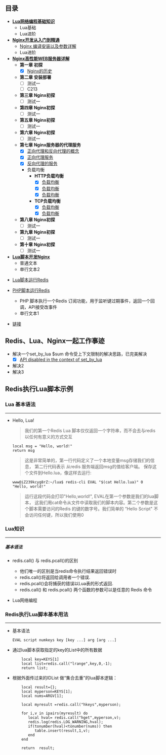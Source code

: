 
## <a name="index"/>目录
+ **[Lua网络编程基础知识](#title)**
    * Lua基础
    * Lua进阶
+ **[Nginx开发从入门到精通](#line)**
    * [Nginx 编译安装以及参数详解](https://github.com/Tinywan/Lua-Nginx-Redis/blob/master/Nginx/nginx-2-config.md)
    * Lua进阶    
+ **[Nginx高性能WEB服务器详解](#line)**
    + **第一章   初探**
        - [x] [Nginx的历史](https://github.com/Tinywan/Lua-Nginx-Redis/blob/master/Nginx/nginx-2-config.md)
    + **第二章   安装部署**
        - [ ] 测试一
        - [ ] C213
    * **第三章   Nginx初探**
        - [ ] 测试一
    * **第四章   Nginx初探**
        - [ ] 测试一
    * **第五章   Nginx初探**
        - [ ] 测试一
    * **第六章   Nginx初探**
        - [ ] 测试一
    * **第七章   Nginx服务器的代理服务**
        - [x] [正向代理和反向代理的概念](https://github.com/Tinywan/Lua-Nginx-Redis/blob/master/Nginx/nginx-2-config.md)
        - [x] [正向代理服务](https://github.com/Tinywan/Lua-Nginx-Redis/blob/master/Nginx/nginx-2-config.md)
        - [x] [反向代理的服务](https://github.com/Tinywan/Lua-Nginx-Redis/blob/master/Nginx/nginx-2-config.md)
        * 负载均衡
            * **HTTP负载均衡**
                - [x] [负载均衡](https://github.com/Tinywan/Lua-Nginx-Redis/blob/master/Nginx/nginx-2-config.md)
                - [x] [负载均衡](https://github.com/Tinywan/Lua-Nginx-Redis/blob/master/Nginx/nginx-2-config.md)
                - [x] [负载均衡](https://github.com/Tinywan/Lua-Nginx-Redis/blob/master/Nginx/nginx-2-config.md)
            * **TCP负载均衡**    
                - [x] [负载均衡](https://github.com/Tinywan/Lua-Nginx-Redis/blob/master/Nginx/nginx-2-config.md)
                - [x] [负载均衡](https://github.com/Tinywan/Lua-Nginx-Redis/blob/master/Nginx/nginx-2-config.md)        
    * **第八章   Nginx初探**
        - [ ] 测试一
    * **第九章   Nginx初探**
        - [ ] 测试一
    * **第十章   Nginx初探**  
        - [ ] 测试一     
+ **[Lua脚本开发Nginx](#text)**
    * 普通文本
    * 单行文本2
* [Lua脚本运行Redis](#line)

* [PHP脚本运行Redis](#line)
    * PHP 脚本执行一个Redis 订阅功能，用于监听键过期事件，返回一个回调，API接受改事件
    * 单行文本1

* [链接](#link) 

## Redis、Lua、Nginx一起工作事迹
* 解决一个set_by_lua $sum 命令受上下文限制的解决思路，已完美解决
    - [x] [API disabled in the context of set_by_lua](https://github.com/openresty/lua-nginx-module/issues/275)
* 解决2
* 解决3    

## Redis执行Lua脚本示例
### Lua 基本语法
---
*   Hello, Lua!

    > 我们的第一个Redis Lua 脚本仅仅返回一个字符串，而不会去与redis 以任何有意义的方式交互   

    ```
    local msg = "Hello, world!"
    return msg
    ```

    > 这是非常简单的，第一行代码定义了一个本地变量msg存储我们的信息， 第二行代码表示 从redis 服务端返回msg的值给客户端。 保存这个文件到Hello.lua，像这样去运行: 
    
    ```
    www@iZ239kcyg8rZ:~/lua$ redis-cli EVAL "$(cat Hello.lua)" 0
    "Hello, world!"
    ```

    > 运行这段代码会打印"Hello,world!", EVAL在第一个参数是我们的lua脚本， 这我们用cat命令从文件中读取我们的脚本内容。第二个参数是这个脚本需要访问的Redis 的键的数字号。我们简单的 “Hello Script" 不会访问任何键，所以我们使用0
    
### Lua知识
---
##### 基本语法
* redis.call() 与 redis.pcall()的区别

    * 他们唯一的区别是当redis命令执行结果返回错误时
    * redis.call()将返回给调用者一个错误.
    * redis.pcall()会将捕获的错误以Lua表的形式返回.
    *  redis.call() 和 redis.pcall() 两个函数的参数可以是任意的 Redis 命令

* Lua网络编程

### Redis执行Lua脚本基本用法
---
*  基本语法   
    ```
    EVAL script numkeys key [key ...] arg [arg ...]
    ```
*  通过lua脚本获取指定的key的List中的所有数据 
    
    ```
        local key=KEYS[1]
        local list=redis.call("lrange",key,0,-1);
        return list;
    ```
*  根据外面传过来的IDList 做“集合去重”的lua脚本逻辑：     
     ```
         local result={};
         local myperson=KEYS[1];
         local nums=ARGV[1];
         
         local myresult =redis.call("hkeys",myperson);
         
         for i,v in ipairs(myresult) do
            local hval= redis.call("hget",myperson,v);
            redis.log(redis.LOG_WARNING,hval);
            if(tonumber(hval)<tonumber(nums)) then
               table.insert(result,1,v);
            end
         end
         
         return  result;
     ```

    
